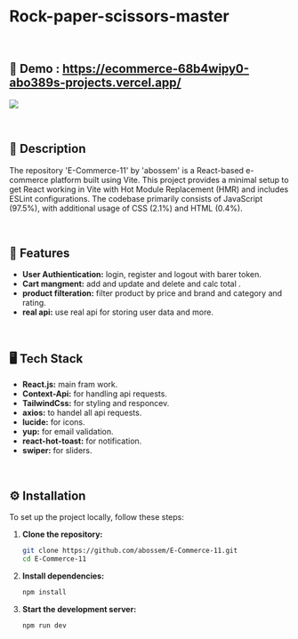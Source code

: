 # Rock-paper-scissors-master

&nbsp;

## 🚀 Demo : https://ecommerce-68b4wipy0-abo389s-projects.vercel.app/

[![](https://markdown-videos-api.jorgenkh.no/vimeo/1062183701%2Ff94491e045?width=320&height=180&filetype=jpeg)](https://vimeo.com/1062183701/f94491e045)

&nbsp;

## 📖 Description

The repository 'E-Commerce-11' by 'abossem' is a React-based e-commerce platform built using Vite. This project provides a minimal setup to get React working in Vite with Hot Module Replacement (HMR) and includes ESLint configurations. The codebase primarily consists of JavaScript (97.5%), with additional usage of CSS (2.1%) and HTML (0.4%).

&nbsp;

## 🌟 Features

- **User Authientication:** login, register and logout with barer token.
- **Cart mangment:** add and update and delete and calc total .
- **product filteration:** filter product by price and brand and category and rating.
- **real api:** use real api for storing user data and more.



&nbsp;

## 🖥️ Tech Stack

- **React.js:** main fram work.
- **Context-Api:** for handling api requests.
- **TailwindCss:** for styling and responcev.
- **axios:** to handel all api requests.
- **lucide:** for icons.
- **yup:** for email validation.
- **react-hot-toast:** for notification.
- **swiper:** for sliders.

&nbsp;

## ⚙️ Installation

To set up the project locally, follow these steps:

1. **Clone the repository:**

   ```bash
   git clone https://github.com/abossem/E-Commerce-11.git
   cd E-Commerce-11
   ```

2. **Install dependencies:**

   ```bash
   npm install
   ```

3. **Start the development server:**

   ```bash
   npm run dev
   ```

&nbsp;

   
